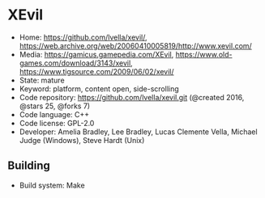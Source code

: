 # XEvil

- Home: https://github.com/lvella/xevil/, https://web.archive.org/web/20060410005819/http://www.xevil.com/
- Media: https://gamicus.gamepedia.com/XEvil, https://www.old-games.com/download/3143/xevil, https://www.tigsource.com/2009/06/02/xevil/
- State: mature
- Keyword: platform, content open, side-scrolling
- Code repository: https://github.com/lvella/xevil.git (@created 2016, @stars 25, @forks 7)
- Code language: C++
- Code license: GPL-2.0
- Developer: Amelia Bradley, Lee Bradley, Lucas Clemente Vella, Michael Judge (Windows), Steve Hardt (Unix)

## Building

- Build system: Make
